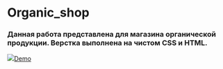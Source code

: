 # Organic_shop
<h3>Данная работа представлена для магазина органической продукции. Верстка выполнена на чистом CSS и HTML.</h3>
<img src="(https://github.com/Tanusha01/Organic_shop/assets/106686649/bed31922-3df2-46d4-8919-a05d88fd7bf9)"

<a href="https://tanusha01.github.io/Organic_shop/">Demo</a>
